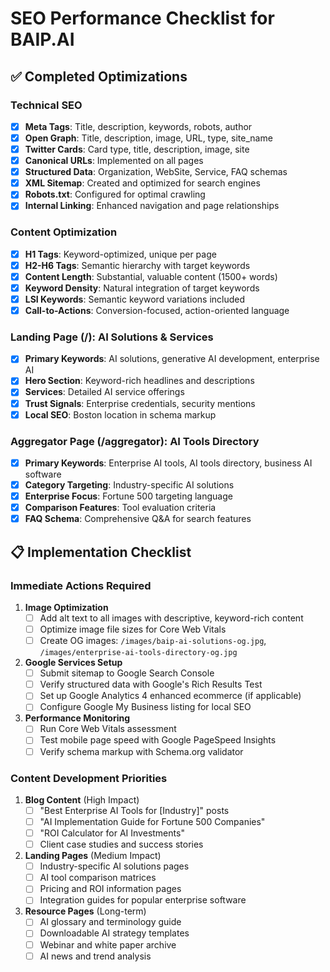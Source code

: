# SEO Performance Checklist for BAIP.AI

## ✅ Completed Optimizations

### Technical SEO
- [x] **Meta Tags**: Title, description, keywords, robots, author
- [x] **Open Graph**: Title, description, image, URL, type, site_name
- [x] **Twitter Cards**: Card type, title, description, image, site
- [x] **Canonical URLs**: Implemented on all pages
- [x] **Structured Data**: Organization, WebSite, Service, FAQ schemas
- [x] **XML Sitemap**: Created and optimized for search engines
- [x] **Robots.txt**: Configured for optimal crawling
- [x] **Internal Linking**: Enhanced navigation and page relationships

### Content Optimization
- [x] **H1 Tags**: Keyword-optimized, unique per page
- [x] **H2-H6 Tags**: Semantic hierarchy with target keywords
- [x] **Content Length**: Substantial, valuable content (1500+ words)
- [x] **Keyword Density**: Natural integration of target keywords
- [x] **LSI Keywords**: Semantic keyword variations included
- [x] **Call-to-Actions**: Conversion-focused, action-oriented language

### Landing Page (/): AI Solutions & Services
- [x] **Primary Keywords**: AI solutions, generative AI development, enterprise AI
- [x] **Hero Section**: Keyword-rich headlines and descriptions
- [x] **Services**: Detailed AI service offerings
- [x] **Trust Signals**: Enterprise credentials, security mentions
- [x] **Local SEO**: Boston location in schema markup

### Aggregator Page (/aggregator): AI Tools Directory
- [x] **Primary Keywords**: Enterprise AI tools, AI tools directory, business AI software
- [x] **Category Targeting**: Industry-specific AI solutions
- [x] **Enterprise Focus**: Fortune 500 targeting language
- [x] **Comparison Features**: Tool evaluation criteria
- [x] **FAQ Schema**: Comprehensive Q&A for search features

## 📋 Implementation Checklist

### Immediate Actions Required
1. **Image Optimization**
   - [ ] Add alt text to all images with descriptive, keyword-rich content
   - [ ] Optimize image file sizes for Core Web Vitals
   - [ ] Create OG images: `/images/baip-ai-solutions-og.jpg`, `/images/enterprise-ai-tools-directory-og.jpg`

2. **Google Services Setup**
   - [ ] Submit sitemap to Google Search Console
   - [ ] Verify structured data with Google's Rich Results Test
   - [ ] Set up Google Analytics 4 enhanced ecommerce (if applicable)
   - [ ] Configure Google My Business listing for local SEO

3. **Performance Monitoring**
   - [ ] Run Core Web Vitals assessment
   - [ ] Test mobile page speed with Google PageSpeed Insights
   - [ ] Verify schema markup with Schema.org validator

### Content Development Priorities
1. **Blog Content** (High Impact)
   - [ ] "Best Enterprise AI Tools for [Industry]" posts
   - [ ] "AI Implementation Guide for Fortune 500 Companies"
   - [ ] "ROI Calculator for AI Investments"
   - [ ] Client case studies and success stories

2. **Landing Pages** (Medium Impact)
   - [ ] Industry-specific AI solutions pages
   - [ ] AI tool comparison matrices
   - [ ] Pricing and ROI information pages
   - [ ] Integration guides for popular enterprise software

3. **Resource Pages** (Long-term)
   - [ ] AI glossary and terminology guide
   - [ ] Downloadable AI strategy templates
   - [ ] Webinar and white paper archive
   - [ ] AI news and trend analysis